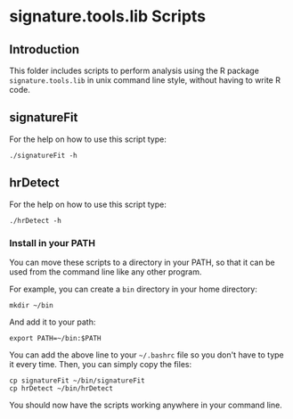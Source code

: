 # signature.tools.lib Scripts

## Introduction

This folder includes scripts to perform analysis using the R package ```signature.tools.lib```
in unix command line style, without having to write R code.

## signatureFit

For the help on how to use this script type:

```
./signatureFit -h
```

## hrDetect

For the help on how to use this script type:

```
./hrDetect -h
```

### Install in your PATH

You can move these scripts to a directory in your PATH, so that it can be used from
the command line like any other program.

For example, you can create a ```bin``` directory in your home directory:

```
mkdir ~/bin
```

And add it to your path:

```
export PATH=~/bin:$PATH
```

You can add the above line to your ```~/.bashrc``` file so you don't have to type it every time.
Then, you can simply copy the files:

```
cp signatureFit ~/bin/signatureFit
cp hrDetect ~/bin/hrDetect
```

You should now have the scripts working anywhere in your command line.
